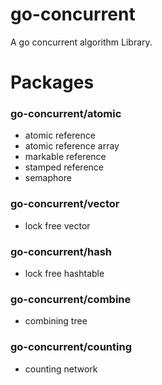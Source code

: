 # go-concurrent
A go concurrent algorithm Library. 

# Packages
### go-concurrent/atomic
- atomic reference
- atomic reference array
- markable reference
- stamped reference
- semaphore

### go-concurrent/vector
- lock free vector

### go-concurrent/hash
- lock free hashtable

### go-concurrent/combine
- combining tree

### go-concurrent/counting
- counting network
